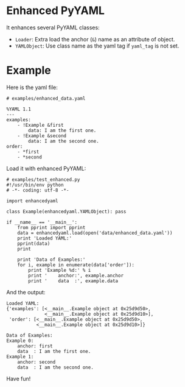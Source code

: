 # Enhanced PyYAML

It enhances several PyYAML classes:

* `Loader`: Extra load the anchor (`&`) name as an attribute of object. 
* `YAMLObject`: Use class name as the yaml tag if `yaml_tag` is not set.

# Example

Here is the yaml file:

    # examples/enhanced_data.yaml

    %YAML 1.1
    ---
    examples:
        - !Example &first
            data: I am the first one.
        - !Example &second
            data: I am the second one.
    order:
        - *first
        - *second

Load it with enhanced PyYAML:

    # examples/test_enhanced.py
    #!/usr/bin/env python
    # -*- coding: utf-8 -*-

    import enhancedyaml

    class Example(enhancedyaml.YAMLObject): pass

    if __name__ == '__main__':
        from pprint import pprint
        data = enhancedyaml.load(open('data/enhanced_data.yaml'))
        print 'Loaded YAML:'
        pprint(data)
        print

        print 'Data of Examples:'
        for i, example in enumerate(data['order']):
            print 'Example %d:' % i
            print '    anchor:', example.anchor
            print '    data  :', example.data

And the output:

    Loaded YAML:
    {'examples': [<__main__.Example object at 0x25d9d50>,
                  <__main__.Example object at 0x25d9d10>],
     'order': [<__main__.Example object at 0x25d9d50>,
               <__main__.Example object at 0x25d9d10>]}

    Data of Examples:
    Example 0:
        anchor: first
        data  : I am the first one.
    Example 1:
        anchor: second
        data  : I am the second one.

Have fun!
